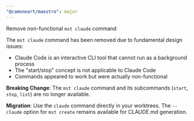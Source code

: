 ```yaml
---
"@camoneart/maestro": major
---
```


Remove non-functional `mst claude` command

The `mst claude` command has been removed due to fundamental design issues:
- Claude Code is an interactive CLI tool that cannot run as a background process
- The "start/stop" concept is not applicable to Claude Code
- Commands appeared to work but were actually non-functional

**Breaking Change**: The `mst claude` command and its subcommands (`start`, `stop`, `list`) are no longer available.

**Migration**: Use the `claude` command directly in your worktrees. The `--claude` option for `mst create` remains available for CLAUDE.md generation.